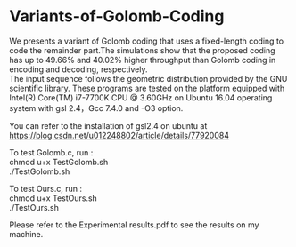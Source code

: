 # Variants-of-Golomb-Coding
We presents a variant of Golomb coding that uses a fixed-length coding to code the remainder part.The simulations show that the proposed coding has up to 49.66% and 40.02% higher throughput than Golomb coding in encoding and decoding, respectively.  
The input sequence follows the geometric distribution provided by the GNU scientific library. These programs are tested on the platform equipped with Intel(R) Core(TM) i7-7700K CPU @ 3.60GHz on Ubuntu 16.04 operating system with gsl 2.4，Gcc 7.4.0 and -O3 option.  

You can refer to the installation of gsl2.4 on ubuntu at https://blog.csdn.net/u012248802/article/details/77920084  

To test Golomb.c, run :   
chmod u+x TestGolomb.sh  
./TestGolomb.sh  

To test Ours.c, run :  
chmod u+x TestOurs.sh  
./TestOurs.sh  

Please refer to the Experimental results.pdf to see the results on my machine.

